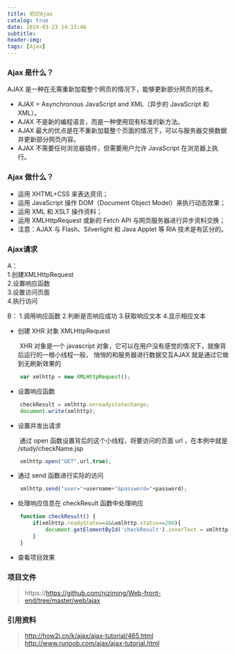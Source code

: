 ```yaml
---
title: 初识Ajax
catalog: true
date: 2019-03-23 14:13:48
subtitle:
header-img:
tags: [Ajax]
---
```


### Ajax 是什么？
AJAX 是一种在无需重新加载整个网页的情况下，能够更新部分网页的技术。
- AJAX = Asynchronous JavaScript and XML（异步的 JavaScript 和 XML）。
- AJAX 不是新的编程语言，而是一种使用现有标准的新方法。
- AJAX 最大的优点是在不重新加载整个页面的情况下，可以与服务器交换数据并更新部分网页内容。
- AJAX 不需要任何浏览器插件，但需要用户允许 JavaScript 在浏览器上执行。

### Ajax 做什么？

- 运用 XHTML+CSS 来表达资讯；
- 运用 JavaScript 操作 DOM（Document Object Model）来执行动态效果；
- 运用 XML 和 XSLT 操作资料；
- 运用 XMLHttpRequest 或新的 Fetch API 与网页服务器进行异步资料交换；
- 注意：AJAX 与 Flash、Silverlight 和 Java Applet 等 RIA 技术是有区分的。

### Ajax请求

A：                          			
1.创建XMLHttpRequest        	
2.设置响应函数                		
3.设置访问页面                		
4.执行访问                    			

B：
1.调用响应函数
2.判断是否响应成功
3.获取响应文本
4.显示相应文本

- 创建 XHR 对象 XMLHttpRequest

  ​	XHR 对象是一个 javascript 对象，它可以在用户没有感觉的情况下，就像背后运行的一根小线程一般， 悄悄的和服务器进行数据交互AJAX 就是通过它做到无刷新效果的

``` javascript
	var xmlhttp = new XMLHttpRequest();
```
- 设置响应函数

``` javascript
    checkResult = xmlhttp.onreadystatechange;
	document.write(xmlhttp);
```
- 设置并发出请求

  ​	通过 open 函数设置背后的这个小线程，将要访问的页面 url ，在本例中就是 /study/checkName.jsp

``` javascript 
    xmlhttp.open("GET",url,true);
```
- 通过 send 函数进行实际的访问

``` javascript
    xmlhttp.send("user="+username+"&password="+password);
```
- 处理响应信息在 checkResult 函数中处理响应


``` javascript
	function checkResult() {
	    if(xmlhttp.readyState==4&&xmlhttp.status==200){
	        document.getElementById('checkResult').innerText = xmlhttp.responseText;
	    }
    }
```

- 查看项目效果

### 项目文件

> https://https://github.com/niziming/Web-front-end/tree/master/web/ajax

### 引用资料

> http://how2j.cn/k/ajax/ajax-tutorial/465.html
> http://www.runoob.com/ajax/ajax-tutorial.html